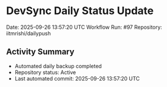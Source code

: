 # DevSync Daily Status Update
Date: 2025-09-26 13:57:20 UTC
Workflow Run: #97
Repository: iitmrishi/dailypush

## Activity Summary
- Automated daily backup completed
- Repository status: Active
- Last automated commit: 2025-09-26 13:57:20 UTC
